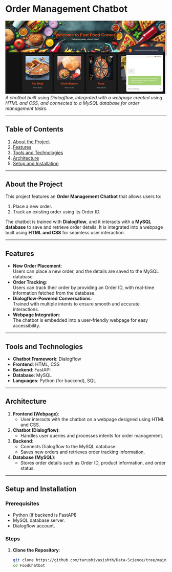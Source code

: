 # **Order Management Chatbot**

![Project Logo](image.png)  
*A chatbot built using Dialogflow, integrated with a webpage created using HTML and CSS, and connected to a MySQL database for order management tasks.*

---

## **Table of Contents**
1. [About the Project](#about-the-project)  
2. [Features](#features)  
3. [Tools and Technologies](#tools-and-technologies)  
4. [Architecture](#architecture)  
5. [Setup and Installation](#setup-and-installation)  


---

## **About the Project**
This project features an **Order Management Chatbot** that allows users to:  
1. Place a new order.  
2. Track an existing order using its Order ID.  

The chatbot is trained with **Dialogflow**, and it interacts with a **MySQL database** to save and retrieve order details. It is integrated into a webpage built using **HTML and CSS** for seamless user interaction.

---

## **Features**
- **New Order Placement**:  
  Users can place a new order, and the details are saved to the MySQL database.  
- **Order Tracking**:  
  Users can track their order by providing an Order ID, with real-time information fetched from the database.  
- **Dialogflow-Powered Conversations**:  
  Trained with multiple intents to ensure smooth and accurate interactions.  
- **Webpage Integration**:  
  The chatbot is embedded into a user-friendly webpage for easy accessibility.

---

## **Tools and Technologies**
- **Chatbot Framework**: Dialogflow  
- **Frontend**: HTML, CSS  
- **Backend**: FastAPI
- **Database**: MySQL  
- **Languages**: Python (for backend), SQL  

---

## **Architecture**
1. **Frontend (Webpage)**:  
   - User interacts with the chatbot on a webpage designed using HTML and CSS.  
2. **Chatbot (Dialogflow)**:  
   - Handles user queries and processes intents for order management.  
3. **Backend**:  
   - Connects Dialogflow to the MySQL database.  
   - Saves new orders and retrieves order tracking information.  
4. **Database (MySQL)**:  
   - Stores order details such as Order ID, product information, and order status.

---

## **Setup and Installation**
### **Prerequisites**
- Python (if backend is FastAPI) 
- MySQL database server.  
- Dialogflow account.  

### **Steps**
1. **Clone the Repository**:
   ```bash
   git clone https://github.com/tarushivasishth/Data-Science/tree/main/FoodChatbot
   cd FoodChatbot
